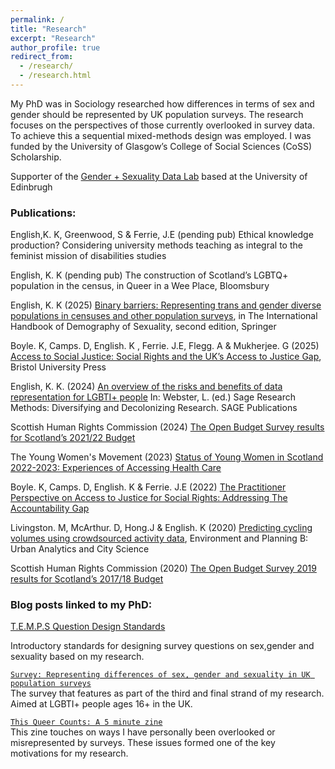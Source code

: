 ```yaml
---
permalink: /
title: "Research"
excerpt: "Research"
author_profile: true
redirect_from: 
  - /research/
  - /research.html
---
```

My PhD was in Sociology researched how differences in terms of sex and gender should be represented by UK population surveys. The research focuses on the perspectives of those currently overlooked in survey data. To achieve this a sequential mixed-methods design was employed. I was funded by the University of Glasgow’s College of Social Sciences (CoSS) Scholarship. 

Supporter of the [Gender + Sexuality Data Lab](https://gensexdatalab.business-school.ed.ac.uk) based at the University of Edinbrugh

### Publications:

English,K. K, Greenwood, S & Ferrie, J.E (pending pub) Ethical
knowledge production? Considering university methods teaching
as integral to the feminist mission of disabilities studies

English, K. K (pending pub) The construction of Scotland’s LGBTQ+ population in the census, in Queer in a Wee Place, Bloomsbury

English, K. K (2025) [Binary barriers: Representing trans and gender diverse populations in censuses and other population surveys](https://link.springer.com/content/pdf/10.1007/978-3-031-87911-1_10), in The International Handbook of Demography of Sexuality, second edition, Springer


Boyle. K, Camps. D, English. K , Ferrie. J.E, Flegg. A & Mukherjee. G (2025) [Access to Social Justice: Social Rights and the UK’s Access to Justice Gap](https://bristoluniversitypress.co.uk/access-to-social-justice), Bristol University Press

English, K. K. (2024) [An overview of the risks and benefits of data representation for LGBTI+ people](https://eprints.gla.ac.uk/328859/) In: Webster, L. (ed.) Sage Research Methods: Diversifying and Decolonizing Research. SAGE Publications

Scottish Human Rights Commission (2024) [The Open Budget Survey results for Scotland’s 2021/22 Budget](https://www.scottishhumanrights.com/media/2738/scotlands-open-budget-survey-2023-report.pdf)

The Young Women's Movement (2023) [Status of Young Women in Scotland 2022-2023: Experiences of Accessing Health Care](https://youngwomenscot.org/wp-content/uploads/2024/04/SYWS22-23ExperiencesofAccessingHealthcare.pdf)

Boyle. K, Camps. D, English. K & Ferrie. J.E (2022) [The Practitioner Perspective on Access to Justice for Social Rights: Addressing The Accountability Gap](https://www.nuffieldfoundation.org/wp-content/uploads/2019/11/Final-report-The-practitioner-perspective-on-access-to-justice-for-social-rights-1.pdf)

Livingston. M, McArthur. D, Hong.J & English. K (2020) [Predicting cycling volumes using crowdsourced activity data](https://journals.sagepub.com/doi/full/10.1177/2399808320925822), Environment and Planning B: Urban Analytics and City Science 

Scottish Human Rights Commission (2020) [The Open Budget Survey 2019 results for Scotland’s 2017/18 Budget](https://www.scottishhumanrights.com/media/2014/scotland-2019-obi-report-vfinal.pdf)

### Blog posts linked to my PhD:

[T.E.M.P.S Question Design Standards](https://kenglish95.github.io/posts/2022/06/TEMPS)

Introductory standards for designing survey questions on sex,gender and sexuality based on my research.

[`Survey: Representing differences of sex, gender and sexuality in UK population surveys`](https://kenglish95.github.io/posts/2021/06/survey)  
The survey that features as part of the third and final strand of my research. Aimed at LGBTI+ people ages 16+ in the UK.

[`This Queer Counts: A 5 minute zine`](https://kenglish95.github.io/posts/2021/02/This_Queer_Counts)  
This zine touches on ways I have personally been overlooked or misrepresented by surveys. These issues formed one of the key motivations for my research.





